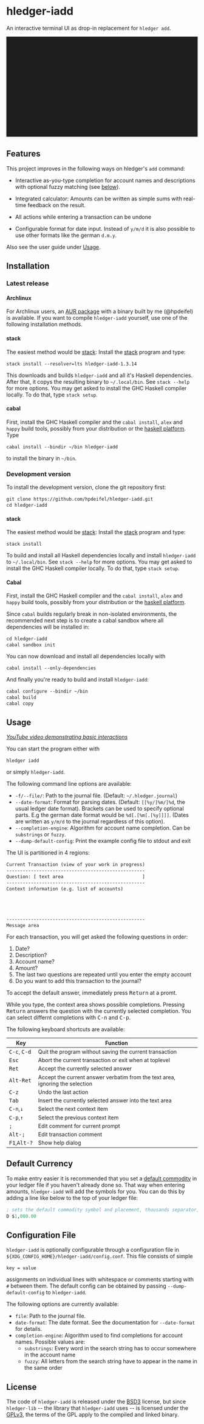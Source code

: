 # hledger-iadd

An interactive terminal UI as drop-in replacement for `hledger add`.

![Screencast](doc/screencast.gif)

## Features

This project improves in the following ways on hledger's `add` command:

 - Interactive as-you-type completion for account names and
   descriptions with optional fuzzy matching (see [below](#configuration-file)).

 - Integrated calculator: Amounts can be written as simple sums with
   real-time feedback on the result.

 - All actions while entering a transaction can be undone

 - Configurable format for date input. Instead of `y/m/d` it is also
   possible to use other formats like the german `d.m.y`.

Also see the user guide under [Usage](#usage).

## Installation
### Latest release
#### Archlinux

For Archlinux users, an [AUR package](https://aur.archlinux.org/packages/hledger-iadd-bin) with a binary built by me (@hpdeifel)
is available. If you want to compile `hledger-iadd` yourself, use one of the
following installation methods.

#### stack

The easiest method would be [stack]: Install the [stack] program and
type:

    stack install --resolver=lts hledger-iadd-1.3.14

This downloads and builds `hledger-iadd` and all it's Haskell
dependencies. After that, it copys the resulting binary to
`~/.local/bin`. See `stack --help` for more options. You may get asked
to install the GHC Haskell compiler locally. To do that, type `stack
setup`.

#### cabal

First, install the GHC Haskell compiler and the `cabal install`,
`alex` and `happy` build tools, possibly from your distribution or the
[haskell platform]. Type

    cabal install --bindir ~/bin hledger-iadd

to install the binary in `~/bin`.

### Development version

To install the development version, clone the git repository first:

    git clone https://github.com/hpdeifel/hledger-iadd.git
	cd hledger-iadd

#### stack

The easiest method would be [stack]: Install the [stack] program and
type:

    stack install

To build and install all Haskell dependencies locally and install
`hledger-iadd` to `~/.local/bin`. See `stack --help` for more options.
You may get asked to install the GHC Haskell compiler locally. To do
that, type `stack setup`.

#### Cabal

First, install the GHC Haskell compiler and the `cabal install`,
`alex` and `happy` build tools, possibly from your distribution or the
[haskell platform].

Since `cabal` builds regularly break in non-isolated environments, the
recommended next step is to create a cabal sandbox where all
dependencies will be installed in:

    cd hledger-iadd
	cabal sandbox init

You can now download and install all dependencies locally with

    cabal install --only-dependencies

And finally you're ready to build and install `hledger-iadd`:

    cabal configure --bindir ~/bin
	cabal build
	cabal copy

## Usage

*[YouTube video demonstrating basic interactions](https://www.youtube.com/watch?v=ZuCT9EzryaI)*

You can start the program either with

    hledger iadd

or simply `hledger-iadd`.

The following command line options are available:

  - `-f/--file/`: Path to the journal file. (Default: `~/.hledger.journal`)
  - `--date-format`: Format for parsing dates. (Default:
    `[[%y/]%m/]%d`, the usual ledger date format). Brackets can be
    used to specify optional parts. E.g the german date format would
    be `%d[.[%m[.[%y]]]]`. (Dates are written as `y/m/d` to the
    journal regardless of this option).
  - `--completion-engine`: Algorithm for account name completion. Can
    be `substrings` or `fuzzy`.
  - `--dump-default-config`: Print the example config file to stdout
    and exit

The UI is partitioned in 4 regions:

    Current Transaction (view of your work in progress)
	---------------------------------------------------
	Question: [ text area                             ]
	---------------------------------------------------
	Context information (e.g. list of accounts)




	---------------------------------------------------
	Message area

For each transaction, you will get asked the following questions in
order:

 1. Date?
 2. Description?
 3. Account name?
 4. Amount?
 5. The last two questions are repeated until you enter the empty account
 6. Do you want to add this transaction to the journal?

To accept the default answer, immediately press <kbd>Return</kbd> at a
promt.

While you type, the context area shows possible completions. Pressing
<kbd>Return</kbd> answers the question with the currently selected
completion. You can select differnt completions with <kbd>C-n</kbd>
and <kbd>C-p</kbd>.

The following keyboard shortcuts are available:

| Key                             | Function                                                                      |
| ------------------------------- | ----------------------------------------------------------------------------- |
| <kbd>C-c</kbd>, <kbd>C-d</kbd>  | Quit the program without saving the current transaction                       |
| <kbd>Esc</kbd>                  | Abort the current transaction or exit when at toplevel                        |
| <kbd>Ret</kbd>                  | Accept the currently selected answer                                          |
| <kbd>Alt-Ret</kbd>              | Accept the current answer verbatim from the text area, ignoring the selection |
| <kbd>C-z</kbd>                  | Undo the last action                                                          |
| <kbd>Tab</kbd>                  | Insert the currently selected answer into the text area                       |
| <kbd>C-n</kbd>,<kbd>↓</kbd>     | Select the next context item                                                  |
| <kbd>C-p</kbd>,<kbd>↑</kbd>     | Select the previous context item                                              |
| <kbd>;</kbd>                    | Edit comment for current prompt                                               |
| <kbd>Alt-;</kbd>                | Edit transaction comment                                                      |
| <kbd>F1</kbd>,<kbd>Alt-?</kbd>  | Show help dialog                                                              |

## Default Currency

To make entry easier it is recommended that you set a [default commodity](https://hledger.org/journal.html#default-commodity)
in your ledger file if you haven't already done so.
That way when entering amounts, `hledger-iadd` will add the symbols for you.
You can do this by adding a line like below to the top of your ledger file:

```lisp
; sets the default commodity symbol and placement, thousands separator, and decimal symbol
D $1,000.00
```

## Configuration File

`hledger-iadd` is optionally configurable through a configuration file
in `${XDG_CONFIG_HOME}/hledger-iadd/config.conf`. This file consists
of simple

    key = value

assignments on individual lines with whitespace or comments starting
with `#` between them. The default config can be obtained by
passing `--dump-default-config` to `hledger-iadd`.

The following options are currently available:

  - `file`: Path to the journal file.
  - `date-format`: The date format. See the documentation for
    `--date-format` for details.
  - `completion-engine`: Algorithm used to find completions for
    account names. Possible values are:
	- `substrings`: Every word in the search string has to occur
      somewhere in the account name
	- `fuzzy`: All letters from the search string have to appear in
      the name in the same order

## License

The code of `hledger-iadd` is released under the [BSD3] license, but
since `hledger-lib` -- the library that `hledger-iadd` uses -- is
licensed under the [GPLv3], the terms of the GPL apply to the compiled
and linked binary.

[stack]: https://github.com/commercialhaskell/stack
[haskell platform]: https://www.haskell.org/platform/
[BSD3]: https://opensource.org/licenses/BSD-3-Clause
[GPLv3]: https://www.gnu.org/licenses/gpl-3.0.en.html
